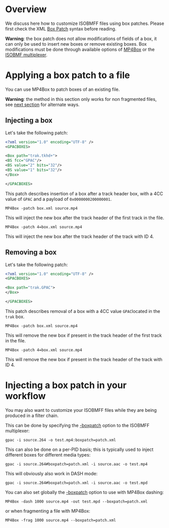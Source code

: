 # Overview

We discuss here how to customize ISOBMFF files using box patches.  Please first check the XML [Box Patch](BoxPatch) syntax before reading.

__Warning__: the box patch does not allow modifications of fields of a box, it can only be used to insert new boxes or  remove existing boxes. Box modifications must be done through available options of [MP4Box](MP4Box-Introduction) or the [ISOBMF multiplexer](mp4mx).


# Applying a box patch to a file

You can use MP4Box to patch boxes of an existing file.

__Warning__: the method in this section only works for non fragmented files, see [next section](#injecting-a-box-patch-in-your-workflow) for alternate ways.

## Injecting a box

Let's take the following patch:
```xml
<?xml version="1.0" encoding="UTF-8" />
<GPACBOXES>

<Box path="trak.tkhd+">
<BS fcc="GPAC"/>
<BS value="2" bits="32"/>
<BS value="1" bits="32"/>
</Box>

</GPACBOXES>
```

This patch describes insertion of a box after a track header box, with a 4CC value of `GPAC` and a payload of `0x0000000200000001`.

```
MP4Box -patch box.xml source.mp4
```

This will inject the new box after the track header of the first track in the file.

```
MP4Box -patch 4=box.xml source.mp4
```

This will inject the new box after the track header of the track with ID 4.


## Removing a box

Let's take the following patch:
```xml
<?xml version="1.0" encoding="UTF-8" />
<GPACBOXES>

<Box path="trak.GPAC">
</Box>

</GPACBOXES>
```

This patch describes removal of a box with a 4CC value `GPAC`located in the `trak` box.
```
MP4Box -patch box.xml source.mp4
```

This will remove the new box if present in the track header of the first track in the file.

```
MP4Box -patch 4=box.xml source.mp4
```

This will remove the new box if present in the track header of the track with ID 4.



# Injecting a box patch in your workflow

You may also want to customize your ISOBMFF files while they are being produced in a filter chain. 

This can be done by specifying the [-boxpatch](mp4mx#boxpatch) option to the ISOBMFF multiplexer:

```
gpac -i source.264 -o test.mp4:boxpatch=patch.xml
```

This can  also be done on a per-PID basis; this is typically used to inject different boxes for different media types:

```
gpac -i source.264#boxpatch=patch.xml -i source.aac -o test.mp4
```

This will obviously also work in DASH mode:

```
gpac -i source.264#boxpatch=patch.xml -i source.aac -o test.mpd
```

You can also set globally the [-boxpatch](mp4mx#boxpatch) option to use with MP4Box dashing:
```
MP4Box -dash 1000 source.mp4 -out test.mpd --boxpatch=patch.xml
```

or when fragmenting a file with MP4Box:

```
MP4Box -frag 1000 source.mp4 --boxpatch=patch.xml
```
